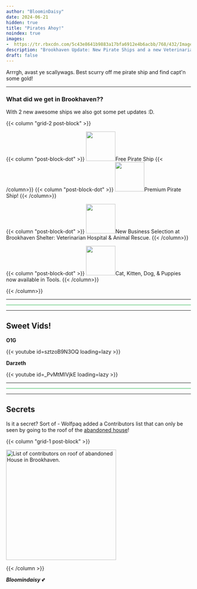 ```yaml
---
author: "BloominDaisy"
date: 2024-06-21
hidden: true
title: "Pirates Ahoy!"
noindex: true
images:
-  https://tr.rbxcdn.com/5c43e8641b9883a17bfa6912e4b6acbb/768/432/Image/Png
description: "Brookhaven Update: New Pirate Ships and a new Veterinarian Hospital & Animal Rescue."
draft: false
---
```


Arrrgh, avast ye scallywags. Best scurry off me pirate ship and find capt'n some gold!

---

### What did we get in Brookhaven??

With 2 new awesome ships we also got some pet updates :D. 

{{< column "grid-2 post-block" >}}

{{< column "post-block-dot" >}}
<img src="/images/blog/free-pirate-boat.png" loading="lazy" style="width: 80px; height: 80px;">Free Pirate Ship 
{{< /column>}}
{{< column "post-block-dot" >}}
<img src="/images/blog/premium-pirate-boat.png" loading="lazy" style="width: 80px; height: 80px;">Premium Pirate Ship! 
{{< /column>}}

{{< column "post-block-dot" >}}
<img src="/images/blog/shelter-animal-resuce-veternarian.png" loading="lazy" style="width: 80px; height: 80px;">New Business Selection at Brookhaven Shelter: Veterinarian Hospital & Animal Rescue. 
{{< /column>}}

{{< column "post-block-dot" >}}
<img src="/images/blog/pets-tools.png" loading="lazy" style="width: 80px; height: 80px;">Cat, Kitten, Dog, & Puppies now available in Tools. 
{{< /column>}}


{{< /column>}}

---

<hr style="background-color: #28b44c" size=8 class="post-block">

---

## Sweet Vids!

<div class="grid-2 post-vid-dot">

**O1G** <div class="grid-1">{{< youtube id=sztzoB9N3OQ loading=lazy >}}</div>


**Darzeth** <div class="grid-1">{{< youtube id=_PvMtMIVjkE loading=lazy >}}</div>
</div>

---

<hr style="background-color: #28b44c" size=8 class="post-block">

---

## Secrets

Is it a secret? Sort of - Wolfpaq added a Contributors list that can only be seen by going to the roof of the [abandoned house](/map/poi/abandoned-house/)!

{{< column "grid-1 post-block" >}}

<img src="/images/blog/abandoned-house-lightening-roof-secret.png" loading="lazy" style="width: auto; height: 300px;" alt="List of contributors on roof of abandoned House in Brookhaven.">

{{< /column >}}


_**Bloomindaisy**_ <span class="nowrap"><span class="emojify">💕</span>